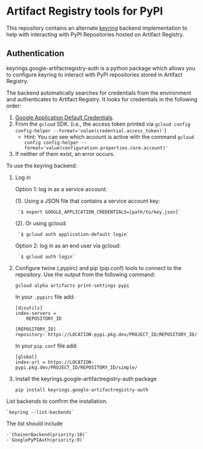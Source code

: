 # Artifact Registry tools for PyPI
This repository contains an alternate [keyring](https://pypi.python.org/pypi/keyring) backend implementation to help with interacting with PyPI Repositories hosted on Artifact Registry.

## Authentication
keyrings.google-artifactregistry-auth is a python package which allows you to configure keyring to interact with PyPI repositories stored in Artifact Registry.

The backend automatically searches for credentials from the environment and authenticates to Artifact Registry. It looks for credentials in the following order:

1. [Google Application Default Credentials](https://developers.google.com/accounts/docs/application-default-credentials).
2. From the `gcloud` SDK. (i.e., the access token printed via `gcloud config config-helper --format='value(credential.access_token)'`)
    * Hint: You can see which account is active with the command `gcloud config config-helper --format='value(configuration.properties.core.account)'`
3. If neither of them exist, an error occurs.

To use the keyring backend:

1. Log in

	Option 1: log in as a service account:

	(1). Using a JSON file that contains a service account key:

		`$ export GOOGLE_APPLICATION_CREDENTIALS=[path/to/key.json]`

	(2). Or using gcloud:

		`$ gcloud auth application-default login`

	Option 2: log in as an end user via gcloud:

		`$ gcloud auth login`

2. Configure twine (.pypirc) and pip (pip.conf) tools to connect to the repository. Use the output from the following command:

	`gcloud alpha artifacts print-settings pypi`

	In your `.pypirc` file add:

	```
	[disutils]
	index-servers =
		REPOSITORY_ID

	[REPOSITORY_ID]
	repository: https://LOCATION-pypi.pkg.dev/PROJECT_ID/REPOSITORY_ID/
	```

	In your `pip.conf` file add:

	```
	[global]
	index-url = https://LOCATION-pypi.pkg.dev/PROJECT_ID/REPOSITORY_ID/simple/
	```
3. Install the keyrings.google-artifactregistry-auth package

	`pip install keyrings.google-artifactregistry-auth`

  List backends to confirm the installation.

  	`keyring --list-backends`

  The list should include

  	-`ChainerBackend(priority:10)`
  	-`GooglePyPIAuth(priority:9)`
